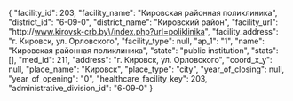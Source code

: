 {
    "facility_id": 203,
    "facility_name": "Кировская районная поликлиника",
    "district_id": "6-09-0",
    "district_name": "Кировский район",
    "facility_url": "http:\/\/www.kirovsk-crb.by\/index.php?url=poliklinika",
    "facility_address": "г. Кировск, ул. Орловского",
    "facility_type": null,
    "ap_1": "1",
    "name": "Кировская районная поликлиника",
    "state": "public institution",
    "stats": [],
    "med_id": 211,
    "address": "г. Кировск, ул. Орловского",
    "coord_x_y": null,
    "place_name": "Кировск",
    "place_type": "city",
    "year_of_closing": null,
    "year_of_opening": "0",
    "healthcare_facility_key": 203,
    "administrative_division_id": "6-09-0"
}